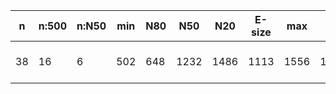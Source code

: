 n    |n:500  |n:N50  |min  |N80  |N50   |N20   |E-size  |max   |sum    |name
---  |---    |---    |---  |---  |---   |---   |---     |---   |---    |---
38   |16     |6      |502  |648  |1232  |1486  |1113    |1556  |15512  |output-74-unitigs.fa
